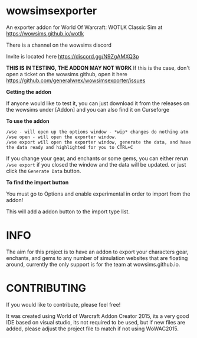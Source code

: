 # wowsimsexporter
An exporter addon for World Of Warcraft: WOTLK Classic Sim at  https://wowsims.github.io/wotlk

There is a channel on the wowsims discord

Invite is located here https://discord.gg/N9ZgAMXQ3p


**THIS IS IN TESTING, THE ADDON MAY NOT WORK**
If this is the case, don't open a ticket on the wowsims github, open it here <https://github.com/generalwrex/wowsimsexporter/issues>

**Getting the addon**

If anyone would like to test it, you can just download it from the releases on the wowsims under [Addon] and you can also find it on Curseforge


**To use the addon**

    /wse - will open up the options window - *wip* changes do nothing atm
    /wse open - will open the exporter window.
    /wse export will open the exporter window, generate the data, and have the data ready and highlighted for you to CTRL+C

If you change your gear, and enchants or some gems, you can either rerun `/wse export` if you closed the window and the data will be updated. or just click the `Generate Data` button.

**To find the import button**

You must go to Options and enable experimental in order to import from the addon!

This will add a addon button to the import type list.


# INFO
The aim for this project is to have an addon to export your characters gear, enchants, and gems to any number of simulation websites that are floating around, currently the only support is for the team at wowsims.github.io.


# CONTRIBUTING
If you would like to contribute, please feel free!

It was created using World of Warcraft Addon Creator 2015, its a very good IDE based on visual studio, its not required to be used, but if new files are added, please adjust the project file to match if not using WoWAC2015.



